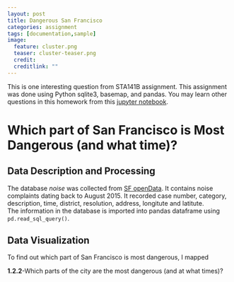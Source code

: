 ```yaml
---
layout: post
title: Dangerous San Francisco
categories: assignment
tags: [documentation,sample]
image:
  feature: cluster.png
  teaser: cluster-teaser.png
  credit: 
  creditlink: ""
---
```


This is one interesting question from STA141B assignment. This assignment was done using Python sqlite3, basemap, and pandas. You may learn other questions in this homework from this [jupyter notebook](https://wurl2013.github.io/STA141Btest/attachment/assignment6.ipynb).

#  Which part of San Francisco is Most Dangerous (and what time)?

## Data Description and Processing
The database *noise* was collected from [SF openData](https://data.sfgov.org/). It contains noise complaints dating back to August 2015. It recorded case number, category, description, time, district, resolution, address, longitute and latitute.  
The information in the database is imported into pandas dataframe using `pd.read_sql_query()`.

## Data Visualization
To find out which part of San Francisco is most dangerous, I mapped 


<p><strong>1.2.2</strong>-Which parts of the city are the most dangerous (and at what times)?</p>
